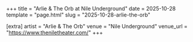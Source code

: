 +++
title = "Arlie & The Orb at Nile Underground"
date = 2025-10-28
template = "page.html"
slug = "2025-10-28-arlie-the-orb"

[extra]
artist = "Arlie & The Orb"
venue = "Nile Underground"
venue_url = "https://www.theniletheater.com/"
+++
